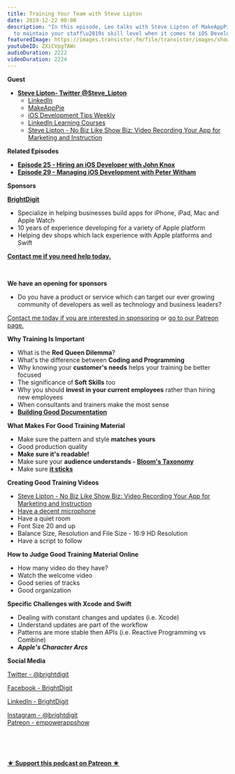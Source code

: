 ```yaml
---
title: Training Your Team with Steve Lipton
date: 2019-12-22 00:00
description: "In this episode, Leo talks with Steve Lipton of MakeAppPie about how
  to maintain your staff\u2019s skill level when it comes to iOS Development and Swift."
featuredImage: https://images.transistor.fm/file/transistor/images/show/122/full_1533929410-artwork.jpg
youtubeID: ZXiCVpgTAWc
audioDuration: 2222
videoDuration: 2224
---
```

<p><b>Guest</b></p><ul><li>
<a href="https://twitter.com/steve_lipton"><strong>Steve Lipton- Twitter @Steve_Lipton</strong></a><ul>
<li><a href="https://www.linkedin.com/in/steven-j-lipton">LinkedIn</a></li>
<li><a href="https://Makeapppie.com">MakeAppPie</a></li>
<li><a href="https://linkedin-learning.pxf.io/YxZgj">iOS Development Tips Weekly</a></li>
<li><a href="https://linkedin-learning.pxf.io/myDLO">LinkedIn Learning Courses</a></li>
<li><a href="https://www.youtube.com/watch?v=Hi7v7EiGKsE">Steve Lipton - No Biz Like Show Biz: Video Recording Your App for Marketing and Instruction</a></li>
</ul>
</li></ul><p><b>Related Episodes</b></p><ul>
<li><a href="https://share.transistor.fm/s/382a5473"><strong>Episode 25 - Hiring an iOS Developer with John Knox</strong></a></li>
<li><a href="https://share.transistor.fm/s/4011273d"><strong>Episode 29 - Managing iOS Development with Peter Witham</strong></a></li>
</ul><p><b>Sponsors</b></p><p><a href="https://brightdigit.com/"><strong>BrightDigit</strong></a></p><ul>
<li>Specialize in helping businesses build apps for iPhone, iPad, Mac and Apple Watch</li>
<li>10 years of experience developing for a variety of Apple platform</li>
<li>Helping dev shops which lack experience with Apple platforms and Swift</li>
</ul><p><a href="https://brightdigit.com/contact/"><strong>Contact me if you need help today.</strong></a></p><p><br></p><p><strong>We have an opening for sponsors</strong></p><ul><li>Do you have a product or service which can target our ever growing community of developers as well as technology and business leaders? </li></ul><p><a href="https://brightdigit.com/contact/">Contact me today if you are interested in sponsoring</a> or <a href="https://www.patreon.com/empowerappsshow">go to our Patreon page.</a></p><p><b>Why Training Is Important</b></p><ul>
<li>What is the <strong>Red Queen Dilemma</strong>?</li>
<li>What's the difference between <strong>Coding and Programming</strong>
</li>
<li>Why knowing your <strong>customer's needs</strong> helps your training be better focused</li>
<li>The significance of<strong> Soft Skills</strong> too</li>
<li>Why you should <strong>invest in your current employees</strong> rather than hiring new employees</li>
<li>When consultants and trainers make the most sense</li>
<li><a href="https://github.com/realm/jazzy"><strong>Building Good Documentation</strong></a></li>
</ul><p><b>What Makes For Good Training Material</b></p><ul>
<li>Make sure the pattern and style <strong>matches yours</strong>
</li>
<li>Good production quality</li>
<li><strong>Make sure it's readable!</strong></li>
<li>Make sure your <strong>audience understands - </strong><a href="https://en.wikipedia.org/wiki/Bloom%27s_taxonomy"><strong>Bloom's Taxonomy</strong></a>
</li>
<li>Make sure <a href="https://heathbrothers.com/books/made-to-stick/"><strong>it sticks</strong></a>
</li>
</ul><p><b>Creating Good Training Videos</b></p><ul>
<li><a href="https://www.youtube.com/watch?v=Hi7v7EiGKsE">Steve Lipton - No Biz Like Show Biz: Video Recording Your App for Marketing and Instruction</a></li>
<li><a href="https://leogdion.name/2019/06/13/podcasting-getting-started-content-recording-audience/#recording-and-editing-your-audio#your-podcasting-microphone">Have a decent microphone</a></li>
<li>Have a quiet room</li>
<li>Font Size 20 and up</li>
<li>Balance Size, Resolution and File Size - 16:9 HD Resolution</li>
<li>Have a script to follow</li>
</ul><p><b>How to Judge Good Training Material Online</b></p><ul>
<li>How many video do they have?</li>
<li>Watch the welcome video</li>
<li>Good series of tracks</li>
<li>Good organization</li>
</ul><p><b>Specific Challenges with Xcode and Swift</b></p><ul>
<li>Dealing with constant changes and updates (i.e. Xcode)</li>
<li>Understand updates are part of the workflow</li>
<li>Patterns are more stable then APIs (i.e. Reactive Programming vs Combine)</li>
<li><strong><em>Apple's Character Arcs</em></strong></li>
</ul><p><strong>Social Media</strong></p><p><a href="https://twitter.com/brightdigit">Twitter - @brightdigit</a></p><p><a href="http://facebook.com/brightdigit">Facebook - BrightDigit</a></p><p><a href="https://www.linkedin.com/company/bright-digit">LinkedIn - BrightDigit</a></p><p><a href="https://www.instagram.com/brightdigit/">Instagram - @brightdigit</a><br><a href="https://www.patreon.com/empowerappsshow">Patreon - empowerappshow</a></p><p><br></p><p><br></p><p><strong><a rel="payment" title="★ Support this podcast on Patreon ★" href="https://www.patreon.com/empowerappsshow">★ Support this podcast on Patreon ★</a></strong></p>
      